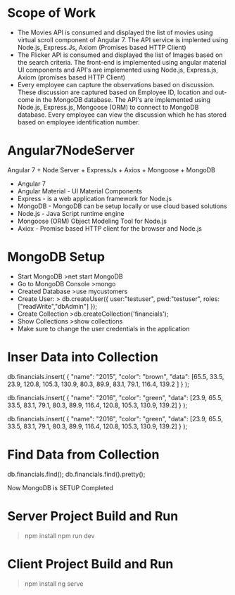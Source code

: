 # Scope of Work
- The Movies API is consumed and displayed the list of movies using virtual scroll component of Angular 7. The API service is implented using Node.js, Express.Js, Axiom (Promises based HTTP Client)
- The Flicker API is consumed and displayed the list of Images based on the search criteria. The front-end is implemented using angular material UI components and API's are implemented using Node.js, Express.js, Axiom (promises based HTTP Client)
- Every employee can capture the observations based on discussion. These discussion are captured based on Employee ID, location and out-come in the MongoDB database. The API's are implemented using Node.js, Express.js, Mongoose (ORM) to connect to MongoDB database. Every employee can view the discussion which he has stored based on employee identification number.

# Angular7NodeServer
Angular 7 + Node Server + ExpressJs + Axios + Mongoose + MongoDB
- Angular 7
- Angular Material - UI Material Components
- Express - is a web application framework for Node.js
- MongoDB - MongoDB can be setup locally or use cloud based solutions
- Node.js - Java Script runtime engine
- Mongoose (ORM) Object Modeling Tool for Node.js
- Axiox - Promise based HTTP client for the browser and Node.js

# MongoDB Setup
- Start MongoDB >net start MongoDB
- Go to MongoDB Console >mongo
- Created Database >use mycustomers
- Create User: > db.createUser({ user:"testuser", pwd:"testuser", roles:["readWrite","dbAdmin"] });
- Create Collection >db.createCollection('financials');
- Show Collections >show collections
- Make sure to change the user credentials in the application

# Inser Data into Collection 
db.financials.insert( { "name": "2015", "color": "brown", "data": [65.5, 33.5, 23.9, 120.8, 105.3, 130.9, 80.3, 89.9, 83.1, 79.1, 116.4, 139.2 ] } );

db.financials.insert( { "name": "2016", "color": "green", "data": [23.9, 65.5, 33.5, 83.1, 79.1, 80.3, 89.9, 116.4, 120.8, 105.3, 130.9, 139.2] } );

db.financials.insert( { "name": "2016", "color": "green", "data": [23.9, 65.5, 33.5, 83.1, 79.1, 80.3, 89.9, 116.4, 120.8, 105.3, 130.9, 139.2] } );

# Find Data from Collection 
db.financials.find(); db.financials.find().pretty();

Now MongoDB is SETUP Completed

# Server Project Build and Run
> npm install
> npm run dev

# Client Project Build and Run
> npm install
> ng serve
